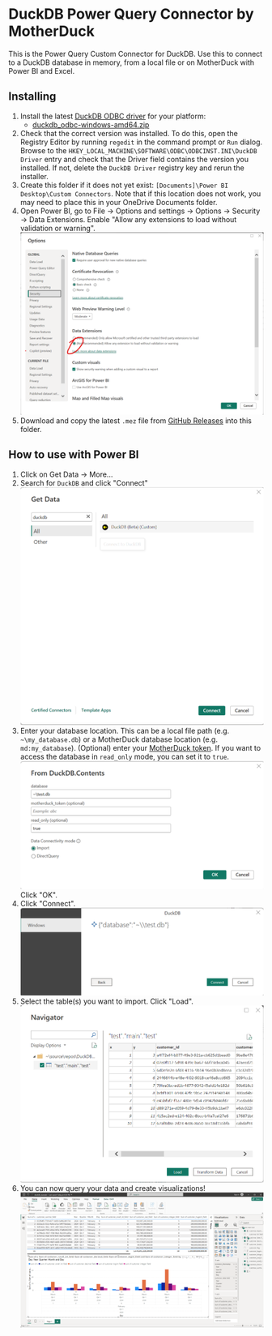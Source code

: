# DuckDB Power Query Connector by MotherDuck

This is the Power Query Custom Connector for DuckDB. Use this to connect to a DuckDB database in memory, from a local file or on MotherDuck with Power BI and Excel.

## Installing

1. Install the latest [DuckDB ODBC driver](https://github.com/MotherDuck-Open-Source/duckdb-power-query-connector/releases) for your platform:
      - [duckdb_odbc-windows-amd64.zip](https://github.com/MotherDuck-Open-Source/duckdb-power-query-connector/releases/download/v0.1.3/odbc-windows-amd64.zip)
1. Check that the correct version was installed. To do this, open the Registry Editor by running `regedit` in the command prompt or `Run` dialog. Browse to the `HKEY_LOCAL_MACHINE\SOFTWARE\ODBC\ODBCINST.INI\DuckDB Driver` entry and check that the Driver field contains the version you installed. If not, delete the `DuckDB Driver` registry key and rerun the installer.
1. Create this folder if it does not yet exist: `[Documents]\Power BI Desktop\Custom Connectors`. Note that if this location does not work, you may need to place this in your OneDrive Documents folder.
1. Open Power BI, go to File -> Options and settings -> Options -> Security -> Data Extensions. Enable "Allow any extensions to load without validation or warning".
![Dialog window showing Power BI Options -> Security -> Data Extensions](images/power_bi_options.png)
1. Download and copy the latest `.mez` file from [GitHub Releases](https://github.com/MotherDuck-Open-Source/duckdb-power-query-connector/releases) into this folder.


## How to use with Power BI

1. Click on Get Data -> More...
1. Search for `DuckDB` and click "Connect"
![Find DuckDB connector](images/find-connector.png)
1. Enter your database location. This can be a local file path (e.g. `~\my_database.db`) or a MotherDuck database location (e.g. `md:my_database`). (Optional) enter your [MotherDuck token](https://app.motherduck.com/token-request?appName=PowerBI). If you want to access the database in `read_only` mode, you can set it to `true`.
![Connect to your DuckDB database](images/connect-duckdb.png)
Click "OK".
1. Click "Connect".
![Connect dialog](images/connect.png)
1. Select the table(s) you want to import. Click "Load".
![Navigator dialog to preview and select your table(s)](images/navigator.png)
1. You can now query your data and create visualizations!
![Power BI example usage](images/power-bi-example.png)

